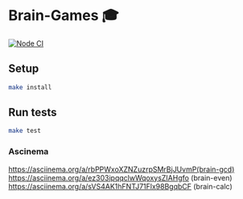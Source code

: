 # Brain-Games 🎓

[![Node CI](https://github.com/pavel-else/frontend-project-lvl1/workflows/Node%20CI/badge.svg)](https://github.com/pavel-else/frontend-project-lvl1/actions)

## Setup

```sh
make install
```

## Run tests

```sh
make test
```

### Ascinema

https://asciinema.org/a/rbPPWxoXZNZuzrpSMrBjJUvmP(brain-gcd)
https://asciinema.org/a/ez303ipqqclwWqoxysZIAHgfo (brain-even)
https://asciinema.org/a/sVS4AK1hFNTJ71Flx98BgqbCF (brain-calc)
